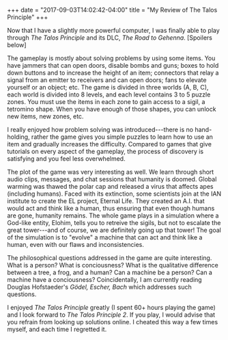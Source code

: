 +++
date = "2017-09-03T14:02:42-04:00"
title = "My Review of The Talos Principle"
+++

Now that I have a slightly more powerful computer, I was finally able to play through *The Talos Principle* and its DLC, *The Road to Gehenna*.  [Spoilers below]

The gameplay is mostly about solving problems by using some items.  You have jammers that can open doors, disable bombs and guns; boxes to hold down buttons and to increase the height of an item; connectors that relay a signal from an emitter to receivers and can open doors; fans to elevate yourself or an object; etc.  The game is divided in three worlds (A, B, C), each world is divided into 8 levels, and each level contains 3 to 5 puzzle zones.  You must use the items in each zone to gain access to a sigil, a tetromino shape.  When you have enough of those shapes, you can unlock new items, new zones, etc.

I really enjoyed how problem solving was introduced---there is no hand-holding, rather the game gives you simple puzzles to learn how to use an item and gradually increases the difficulty.  Compared to games that give tutorials on every aspect of the gameplay, the process of discovery is satisfying and you feel less overwhelmed.

The plot of the game was very interesting as well.  We learn through short audio clips, messages, and chat sessions that humanity is doomed.  Global warming was thawed the polar cap and released a virus that affects apes (including humans).  Faced with its extinction, some scientists join at the IAN institute to create the EL project, Eternal Life.  They created an A.I. that would act and think like a human, thus ensuring that even though humans are gone, humanity remains.  The whole game plays in a simulation where a God-like entity, Elohim, tells you to retreive the sigils, but not to escalate the great tower---and of course, we are definitely going up that tower!  The goal of the simulation is to "evolve" a machine that can act and think like a human, even with our flaws and inconsistencies.

The philosophical questions addressed in the game are quite interesting.  What is a person?  What is conciousness?  What is the qualitative difference between a tree, a frog, and a human?  Can a machine be a person?  Can a machine have a conciousness?  Coincidentally, I am currently reading Douglas Hofstaeder's *Gödel, Escher, Bach* which addresses such questions.

I enjoyed *The Talos Principle* greatly (I spent 60+ hours playing the game) and I look forward to *The Talos Principle 2*.  If you play, I would advise that you refrain from looking up solutions online.  I cheated this way a few times myself, and each time I regretted it.
